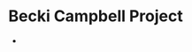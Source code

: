 # Becki Campbell Project
<ul>
<li><a href="witchy_things/index.html" target="_blank>witchy_things</a></li>

</ul>